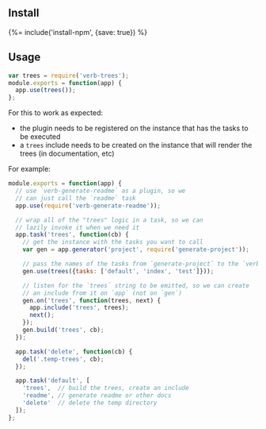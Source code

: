 ## Install
{%= include('install-npm', {save: true}) %}

## Usage

```js
var trees = require('verb-trees');
module.exports = function(app) {
  app.use(trees());
};
```

For this to work as expected:

- the plugin needs to be registered on the instance that has the tasks to be executed
- a `trees` include needs to be created on the instance that will render the trees (in documentation, etc)

For example:

```js
module.exports = function(app) {
  // use `verb-generate-readme` as a plugin, so we 
  // can just call the `readme` task
  app.use(require('verb-generate-readme'));

  // wrap all of the "trees" logic in a task, so we can 
  // lazily invoke it when we need it
  app.task('trees', function(cb) {
    // get the instance with the tasks you want to call
    var gen = app.generator('project', require('generate-project'));

    // pass the names of the tasks from `generate-project` to the `verb-trees` plugin
    gen.use(trees({tasks: ['default', 'index', 'test']}));

    // listen for the `trees` string to be emitted, so we can create
    // an include from it on `app` (not on `gen`)
    gen.on('trees', function(trees, next) {
      app.include('trees', trees);
      next();
    });
    gen.build('trees', cb);
  });

  app.task('delete', function(cb) {
    del('.temp-trees', cb);
  });

  app.task('default', [
    'trees',  // build the trees, create an include
    'readme', // generate readme or other docs
    'delete'  // delete the temp directory
  ]);
};
```
